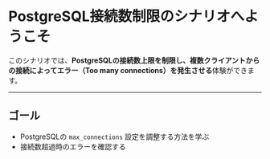# PostgreSQL接続数制限のシナリオへようこそ

このシナリオでは、**PostgreSQLの接続数上限を制限し、複数クライアントからの接続によってエラー（Too many connections）を発生させる**体験ができます。

---

## ゴール

- PostgreSQLの `max_connections` 設定を調整する方法を学ぶ
- 接続数超過時のエラーを確認する

